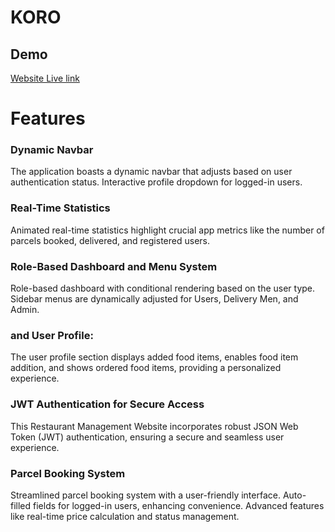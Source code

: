 # KORO



## Demo
[Website Live link](https://koro-ebb34.web.app/)


# Features
### Dynamic Navbar
The application boasts a dynamic navbar that adjusts based on user authentication status. Interactive profile dropdown for logged-in users.


### Real-Time Statistics 
Animated real-time statistics highlight crucial app metrics like the number of parcels booked, delivered, and registered users.

### Role-Based Dashboard and Menu System
Role-based dashboard with conditional rendering based on the user type. Sidebar menus are dynamically adjusted for Users, Delivery Men, and Admin.

###  and User Profile:
The user profile section displays added food items, enables food item addition, and shows ordered food items, providing a personalized experience.


### JWT Authentication for Secure Access
This Restaurant Management Website incorporates robust JSON Web Token (JWT) authentication, ensuring a secure and seamless user experience.

### Parcel Booking System
Streamlined parcel booking system with a user-friendly interface. Auto-filled fields for logged-in users, enhancing convenience. Advanced features like real-time price calculation and status management.

